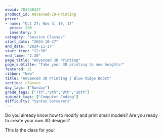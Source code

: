 ```yaml
---
ecwid: 703739427
product_id: Advanced-3D-Printing
price:
- name: "Oct 27; Nov 3, 10, 17"
  price: 260
  inventory: 3
category: "Session Classes"
start_date: "2024-10-27"
end_date: "2024-11-17"
start_time: "12:30"
end_time: "2:30"
page_title: "Advanced 3D Printing"
page_subtitle: "Take your 3D printing to new heights!"
featured: 21
ribbon: "New"
title: "Advanced 3D Printing | Blue Ridge Boost"
section: classes
day_tags: ["Sunday"]
grade_tags: ["7th","8th","9th","10th"]
subject_tags: ["Computer Coding"]
difficulty: "Syntax Sorcerers"
---
```

<p>Do you already know how to modify and print small models? Are you ready to create your own 3D designs?</p><div>
<div>This is the class for you!</div></div>
